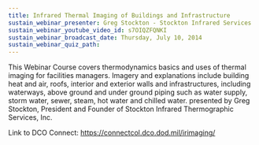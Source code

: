 ```yaml
---
title: Infrared Thermal Imaging of Buildings and Infrastructure
sustain_webinar_presenter: Greg Stockton - Stockton Infrared Services
sustain_webinar_youtube_video_id: s7OIQZFQNKI
sustain_webinar_broadcast_date: Thursday, July 10, 2014
sustain_webinar_quiz_path:
---
```


This Webinar Course covers thermodynamics basics and uses of thermal imaging for facilities managers. Imagery and explanations include building heat and air, roofs, interior and exterior walls and infrastructures, including waterways, above ground and under ground piping such as water supply, storm water, sewer, steam, hot water and chilled water. presented by Greg Stockton, President and Founder of Stockton Infrared Thermographic Services, Inc.

Link to DCO Connect: https://connectcol.dco.dod.mil/irimaging/
